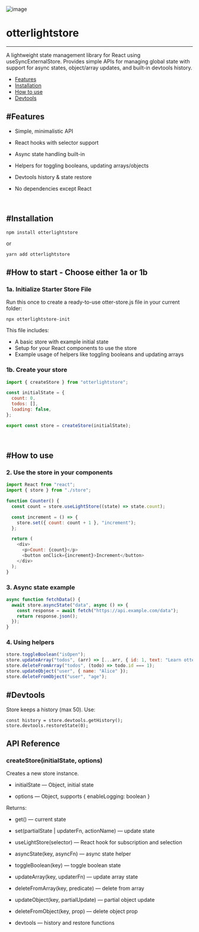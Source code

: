 ![image](https://github.com/user-attachments/assets/665bf2f5-878a-4922-845e-58ee63aa5497)


# otterlightstore
----------------
A lightweight state management library for React using useSyncExternalStore. Provides simple APIs for managing global state with support for async states, object/array updates, and built-in devtools history.

- [Features](#features)
- [Installation](#installation)
- [How to use](#how-to-use)
- [Devtools](#devtools)


#Features
--------

*   Simple, minimalistic API
    
*   React hooks with selector support
    
*   Async state handling built-in
    
*   Helpers for toggling booleans, updating arrays/objects
    
*   Devtools history & state restore
    
*   No dependencies except React

<br>

#Installation
------------

`npm install otterlightstore   `

or

`yarn add otterlightstore   `

#How to start - Choose either 1a or 1b
-----

### 1a\. Initialize Starter Store File
Run this once to create a ready-to-use otter-store.js file in your current folder:

`npx otterlightstore-init`

This file includes:

* A basic store with example initial state
* Setup for your React components to use the store
* Example usage of helpers like toggling booleans and updating arrays


### 1b\. Create your store

```js
import { createStore } from "otterlightstore";

const initialState = {
  count: 0,
  todos: [],
  loading: false,
};

export const store = createStore(initialState);
```

<br>

#How to use
---------

### 2\. Use the store in your components

```js
import React from "react";
import { store } from "./store";

function Counter() {
  const count = store.useLightStore((state) => state.count);

  const increment = () => {
    store.set({ count: count + 1 }, "increment");
  };

  return (
    <div>
      <p>Count: {count}</p>
      <button onClick={increment}>Increment</button>
    </div>
  );
}
```

### 3\. Async state example

```js
async function fetchData() {
  await store.asyncState("data", async () => {
    const response = await fetch("https://api.example.com/data");
    return response.json();
  });
}
```

### 4\. Using helpers

```js
store.toggleBoolean("isOpen");
store.updateArray("todos", (arr) => [...arr, { id: 1, text: "Learn otterlightstore" }]);
store.deleteFromArray("todos", (todo) => todo.id === 1);
store.updateObject("user", { name: "Alice" });
store.deleteFromObject("user", "age");   
````

  

#Devtools
--------

Store keeps a history (max 50). Use:

`const history = store.devtools.getHistory();  store.devtools.restoreState(0);   `

API Reference
-------------

### createStore(initialState, options)

Creates a new store instance.

*   initialState — Object, initial state
    
*   options — Object, supports { enableLogging: boolean }
    

Returns:

*   get() — current state
    
*   set(partialState | updaterFn, actionName) — update state
    
*   useLightStore(selector) — React hook for subscription and selection
    
*   asyncState(key, asyncFn) — async state helper
    
*   toggleBoolean(key) — toggle boolean state
    
*   updateArray(key, updaterFn) — update array state
    
*   deleteFromArray(key, predicate) — delete from array
    
*   updateObject(key, partialUpdate) — partial object update
    
*   deleteFromObject(key, prop) — delete object prop
    
*   devtools — history and restore functions
